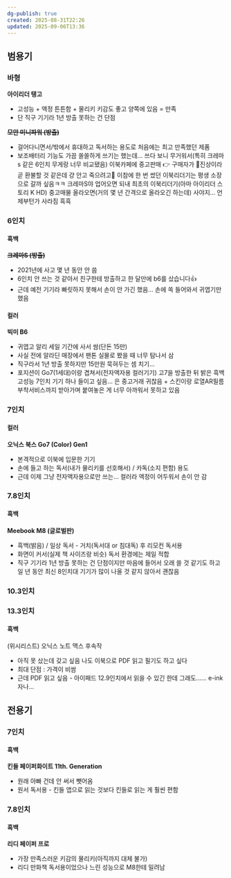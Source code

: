 ```yaml
---
dg-publish: true
created: 2025-08-31T22:26
updated: 2025-09-06T13:36
---
```

## 범용기
### 바형
**아이리더 탱고**
- 고성능 + 액정 튼튼함 + 물리키 키감도 좋고 양쪽에 있음 = 만족
- 단 직구 기기라 1년 방출 못하는 건 단점

**~~모안 미니파워 (방출)~~**
- 걸어다니면서/밖에서 휴대하고 독서하는 용도로 처음에는 최고 만족했던 제품
- 보조배터리 기능도 가끔 쏠쏠하게 쓰기는 했는데… 쓰다 보니 무거워서(특히 크레마s 같은 6인치 무게랑 너무 비교됐음) 이북카페에 중고판매 👉 구매자가 🐶진상이라 곧 환불할 것 같은데 걍 안고 죽으려고🤪 이참에 한 번 썼던 이북리더기는 평생 소장으로 갈까 싶음ㅋㅋ 크레마S야 업어오면 되내 최초의 이북리더기(아마 아이리더 스토리 K HD) 중고매물 올라오면(거의 몇 년 간격으로 올라오긴 하는데) 사야지… 언제부턴가 사라짐 흑흑

### 6인치
#### 흑백
**~~크레마S (방출)~~**
- 2021년에 사고 몇 년 동안 안 씀
- 6인치 안 쓰는 것 같아서 친구한테 방출하고 한 달만에 b6를 샀습니다👍
- 근데 예전 기기라 빠릿하지 못해서 손이 안 가긴 했음… 손에 쏙 들어와서 귀엽기만 했음

#### 컬러
**빅미 B6**
- 귀엽고 알리 세일 기간에 사서 쌈(단돈 15만)
- 사실 전에 알라딘 매장에서 팬톤 실물로 봤을 때 너무 탐나서 삼
- 직구라서 1년 방출 못하지만 15만원 묵혀두는 셈 치기…
- 포지션이 Go7(1세대)이랑 겹쳐서(전자액자용 컬러기기) 고7을 방출한 뒤 밝은 흑백 고성능 7인치 기기 하나 들이고 싶음… 은 중고거래 귀찮음 + 스킨이랑 로열AR필름 부착서비스까지 받아가며 붙여놓은 게 너무 아까워서 못하고 있음

### 7인치
#### 컬러
**오닉스 북스 Go7 (Color) Gen1**
- 본격적으로 이북에 입문한 기기
- 손에 들고 하는 독서(내가 물리키를 선호해서) / 카독(소지 편함) 용도
- 근데 이제 그냥 전자액자용으로만 쓰는… 컬러라 액정이 어두워서 손이 안 감

### 7.8인치
#### 흑백
**Meebook M8 (글로벌판)**
- 흑백(밝음) / 일상 독서 - 거치(독서대 or 침대독) 후 리모컨 독서용
- 화면이 커서(실제 책 사이즈랑 비슷) 독서 환경에는 제일 적합
- 직구 기기라 1년 방출 못하는 건 단점이지만 마음에 들어서 오래 쓸 것 같기도 하고 일 년 동안 최신 8인치대 기기가 많이 나올 것 같지 않아서 괜찮음

### 10.3인치

### 13.3인치
#### 흑백
(위시리스트) 오닉스 노트 맥스 후속작
- 아직 못 샀는데 갖고 싶음 나도 이북으로 PDF 읽고 필기도 하고 싶다
- 최대 단점 : 가격이 비쌈
- 근데 PDF 읽고 싶음 - 아이패드 12.9인치에서 읽을 수 있긴 한데 그래도…… e-ink자나…



## 전용기
### 7인치
#### 흑백
**킨들 페이퍼화이트 11th. Generation**
- 원래 아빠 건데 안 써서 뺏어옴
- 원서 독서용 - 킨들 앱으로 읽는 것보다 킨들로 읽는 게 훨씬 편함 

### 7.8인치
#### 흑백
**리디 페이퍼 프로**
- 가장 만족스러운 키감의 물리키(아직까지 대체 불가)
- 리디 만화책 독서용이었으나 느린 성능으로 M8한테 밀려남